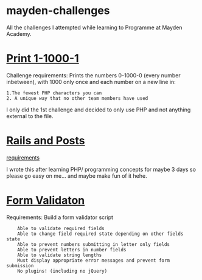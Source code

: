 # mayden-challenges
All the challenges I attempted while learning to Programme at Mayden Academy.

# [Print 1-1000-1](https://github.com/turnerror/mayden-challenges/tree/master/1-1000-1)
Challenge requirements:
Prints the numbers 0-1000-0 (every number inbetween), with 1000 only once and each number on a new line in:

 	1.The fewest PHP characters you can
 	2. A unique way that no other team members have used

I only did the 1st challenge and decided to only use PHP and not anything external to the file.

# [Rails and Posts](https://github.com/turnerror/mayden-challenges/tree/master/fence-challenge)
[requirements](https://docs.google.com/document/d/1VhK6-YU9sMh5IMELMWi4p4bbfZyXjIQL1ZZCy3N3h9g/edit)

I wrote this after learning PHP/ programming concepts for maybe 3 days so please go easy on me... and maybe make fun of it hehe.

	
# [Form Validaton](https://github.com/turnerror/mayden-challenges/tree/master/form-validation)	
Requirements: 
    Build a form validator script
	
        Able to validate required fields
        Able to change field required state depending on other fields state
        Able to prevent numbers submitting in letter only fields
        Able to prevent letters in number fields
        Able to validate string lengths
        Must display appropriate error messages and prevent form submission
        No plugins! (including no jQuery)
